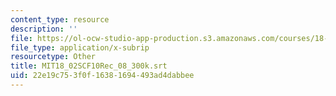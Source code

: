 ```yaml
---
content_type: resource
description: ''
file: https://ol-ocw-studio-app-production.s3.amazonaws.com/courses/18-02sc-multivariable-calculus-fall-2010/22e19c753f0f16381694493ad4dabbee_MIT18_02SCF10Rec_08_300k.srt
file_type: application/x-subrip
resourcetype: Other
title: MIT18_02SCF10Rec_08_300k.srt
uid: 22e19c75-3f0f-1638-1694-493ad4dabbee
---
```

